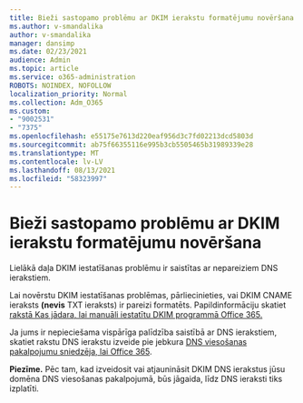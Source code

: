 ```yaml
---
title: Bieži sastopamo problēmu ar DKIM ierakstu formatējumu novēršana
ms.author: v-smandalika
author: v-smandalika
manager: dansimp
ms.date: 02/23/2021
audience: Admin
ms.topic: article
ms.service: o365-administration
ROBOTS: NOINDEX, NOFOLLOW
localization_priority: Normal
ms.collection: Adm_O365
ms.custom:
- "9002531"
- "7375"
ms.openlocfilehash: e55175e7613d220eaf956d3c7fd02213dcd5803d
ms.sourcegitcommit: ab75f66355116e995b3cb5505465b31989339e28
ms.translationtype: MT
ms.contentlocale: lv-LV
ms.lasthandoff: 08/13/2021
ms.locfileid: "58323997"
---
```

# <a name="fix-common-problems-with-dkim-record-formatting"></a>Bieži sastopamo problēmu ar DKIM ierakstu formatējumu novēršana

Lielākā daļa DKIM iestatīšanas problēmu ir saistītas ar nepareiziem DNS ierakstiem.

Lai novērstu DKIM iestatīšanas problēmas, pārliecinieties, vai DKIM CNAME ieraksts **(nevis** TXT ieraksts) ir pareizi formatēts. Papildinformāciju skatiet [rakstā Kas jādara, lai manuāli iestatītu DKIM programmā Office 365.](https://docs.microsoft.com/microsoft-365/security/office-365-security/use-dkim-to-validate-outbound-email)

Ja jums ir nepieciešama vispārīga palīdzība saistībā ar DNS ierakstiem, skatiet rakstu DNS ierakstu izveide pie jebkura [DNS viesošanas pakalpojumu sniedzēja, lai Office 365](https://docs.microsoft.com/microsoft-365/admin/get-help-with-domains/create-dns-records-at-any-dns-hosting-provider).

**Piezīme.** Pēc tam, kad izveidosit vai atjaunināsit DKIM DNS ierakstus jūsu domēna DNS viesošanas pakalpojumā, būs jāgaida, līdz DNS ieraksti tiks izplatīti.
